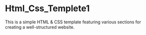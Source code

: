 # Html_Css_Templete1
This is a simple HTML &amp; CSS template featuring various sections for creating a well-structured website. 
